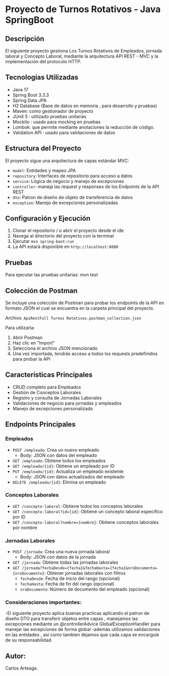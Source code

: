 # Proyecto de Turnos Rotativos - Java SpringBoot

## Descripción
El siguiente proyecto gestiona Los Turnos Rotativos de Empleados, jornada laboral y Concepto Laboral,
mediante la arquitectura API REST - MVC y la implementación del protocolo HTTP.

## Tecnologías Utilizadas
- Java 17
- Spring Boot 3.3.3
- Spring Data JPA
- H2 Database (Base de datos en memoria , para desarrollo y pruebas)
- Maven: como gestionador de proyecto
- JUnit 5 : utilizado pruebas unitarias
- Mockito : usado para mocking en pruebas
- Lombok: que permite mediante anotaciones la reducción de código.
- Validation API : usado para validaciones de datos

## Estructura del Proyecto
El proyecto sigue una arquitectura de capas estándar MVC:
- `model`: Entidades y mapeo JPA
- `repository`: Interfaces de repositorio para acceso a datos
- `service`: Lógica de negocio y manejo de excepciones
- `controller`: maneja las request y responses de los Endpoints de la API REST
- `dto`: Patron de diseño de objeto de transferencia de datos
- `exception`: Manejo de excepciones personalizadas

## Configuración y Ejecución
1. Clonar  el repositorio  / o abrir el proyecto desde el ide
2. Navega al directorio del proyecto con la terminal
3. Ejecutar `mvn spring-boot:run`
4. La API estará disponible en `http://localhost:8080`

## Pruebas
Para ejecutar las pruebas unitarias:
mvn test

## Colección de Postman
Se incluye una colección de Postman para probar los endpoints de la API en formato JSON
el cual se encuentra en la carpeta principal del proyecto.

Archivo: `ApiRestFull Turnos Rotativos.postman_collection.json`

Para utilizarla:
1. Abrir Postman
2. Haz clic en "Import"
3. Selecciona el archivo JSON mencionado
4. Una vez importada, tendrás acceso a todos los requests predefinidos para probar la API

## Características Principales
- CRUD completo para Empleados
- Gestión de Conceptos Laborales
- Registro y consulta de Jornadas Laborales
- Validaciones de negocio para jornadas y empleados
- Manejo de excepciones personalizado

## Endpoints Principales

### Empleados
- `POST /empleado`: Crea un nuevo empleado
    - Body: JSON con datos del empleado
- `GET /empleado`: Obtiene todos los empleados
- `GET /empleado/{id}`: Obtiene  un empleado  por ID
- `PUT /empleado/{id}`: Actualiza un empleado existente
    - Body: JSON con datos actualizados del empleado
- `DELETE /empleado/{id}`: Elimina un empleado

### Conceptos Laborales
- `GET /concepto-laboral`: Obtiene todos los conceptos laborales
- `GET /concepto-laboral?id={id}`: Obtiene un concepto laboral específico por ID
- `GET /concepto-laboral?nombre={nombre}`: Obtiene conceptos laborales por nombre

### Jornadas Laborales
- `POST /jornada`: Crea una nueva jornada laboral
    - Body: JSON con datos de la jornada
- `GET /jornada`: Obtiene todas las jornadas laborales
- `GET /jornada?fechaDesde={fecha}&fechaHasta={fecha}&nroDocumento={nroDocumento}`: Obtener jornadas laborales con filtros
    - `fechaDesde`: Fecha de inicio del rango (opcional)
    - `fechaHasta`: Fecha de fin del rango (opcional)
    - `nroDocumento`: Número de documento del empleado (opcional)
  
### Consideraciones importantes:
-El siguiente proyecto aplica buenas practicas aplicando el patron de diseño DTO para transferir objetos entre capas , manejamos las excepciones mediante un @controllerAdvice  GlobalExceptionHandler para manejar las excepciones de forma global
-además utilizamos validaciones  en las entidades ,  asi como tambien dejamos que cada capa se encarguie de su responsabilidad.

## Autor:
Carlos Arteaga.
